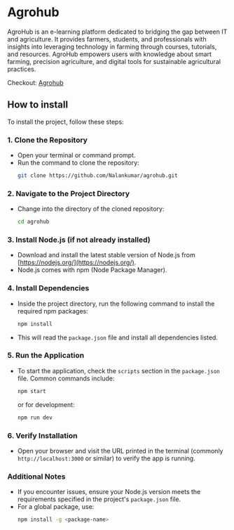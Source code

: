 # Agrohub
  AgroHub is an e-learning platform dedicated to bridging the gap between IT and agriculture. It provides farmers, students, and professionals with insights into leveraging technology in farming through courses, tutorials, and resources. AgroHub empowers users with knowledge about smart farming, precision agriculture, and digital tools for sustainable agricultural practices.
  
Checkout: [Agrohub](https://agrohub100.netlify.app/)

## **How to install**
To install the project, follow these steps:

### 1. **Clone the Repository**
   - Open your terminal or command prompt.
   - Run the command to clone the repository:
     ```bash
     git clone https://github.com/Nalankumar/agrohub.git
     ```

### 2. **Navigate to the Project Directory**
   - Change into the directory of the cloned repository:
     ```bash
     cd agrohub
     ```

### 3. **Install Node.js (if not already installed)**
   - Download and install the latest stable version of Node.js from [https://nodejs.org/](https://nodejs.org/).
   - Node.js comes with npm (Node Package Manager).

### 4. **Install Dependencies**
   - Inside the project directory, run the following command to install the required npm packages:
     ```bash
     npm install
     ```
   - This will read the `package.json` file and install all dependencies listed.

### 5. **Run the Application**
   - To start the application, check the `scripts` section in the `package.json` file. Common commands include:
     ```bash
     npm start
     ```
     or for development:
     ```bash
     npm run dev
     ```

### 6. **Verify Installation**
   - Open your browser and visit the URL printed in the terminal (commonly `http://localhost:3000` or similar) to verify the app is running.

### Additional Notes
- If you encounter issues, ensure your Node.js version meets the requirements specified in the project's `package.json` file.
- For a global package, use:
  ```bash
  npm install -g <package-name>
  ``` 
